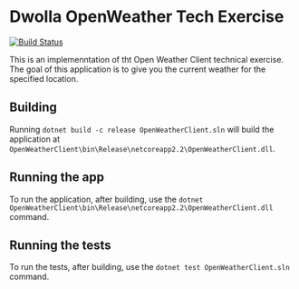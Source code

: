 # Dwolla OpenWeather Tech Exercise
[![Build Status](https://travis-ci.org/Stoom/Dwolla-OpenWeatherClient.svg?branch=master)](https://travis-ci.org/Stoom/Dwolla-OpenWeatherClient)

This is an implemenntation of tht Open Weather Client technical exercise.  The goal of this application is to give you the current weather for the specified location.

## Building
Running `dotnet build -c release OpenWeatherClient.sln` will build the application at `OpenWeatherClient\bin\Release\netcoreapp2.2\OpenWeatherClient.dll`.

## Running the app
To run the application, after building, use the `dotnet OpenWeatherClient\bin\Release\netcoreapp2.2\OpenWeatherClient.dll` command.

## Running the tests
To run the tests, after building, use the `dotnet test OpenWeatherClient.sln` command.